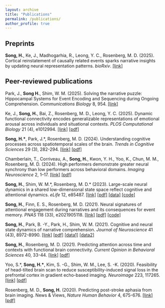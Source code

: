 ```yaml
---
layout: archive
title: "Publications"
permalink: /publications/
author_profile: true
---
```


## Preprints

**Song, H.**, Ke, J., Madhogarhia, R., Leong, Y. C., Rosenberg, M. D. (2025). Cortical reinstatement of causally related events sparks narrative insights by updating neural representation patterns. *bioRxiv*. [[link]](https://www.biorxiv.org/content/10.1101/2025.03.12.642853v1)


## Peer-reviewed publications
Park, J., **Song H.**, Shim, W. M. (2025). Solving the narrative puzzle: Hippocampal Systems for Event Encoding and Sequencing during Ongoing Comprehension. *Communications Biology* 8, 954. [[link]](https://www.nature.com/articles/s42003-025-08377-1)

Ke, J., **Song, H.**, Bai, Z., Rosenberg, M. D., Leong, Y. C. (2025). Dynamic functional connectivity encodes generalizable representations of emotional arousal across individuals and situational contexts. *PLOS Computational Biology* 21 (4), e1012994. [[link]](https://journals.plos.org/ploscompbiol/article?id=10.1371/journal.pcbi.1012994) [[pdf]](/files/KeSongBaiRosenbergLeong_2025_PlosBio.pdf)

**Song, H.\***, Park, J.\*, Rosenberg, M. D. (2024). Understanding cognitive processes across spatiotemporal scales of the brain. *Trends in Cognitive Sciences* 29 (3), 282-294. [[link]](https://doi.org/10.1016/j.tics.2024.09.009) [[pdf]](/files/SongParketal_2024_TiCS.pdf)

Chamberlain, T., Corriveau, A., **Song, H.**, Kwon, Y. H., Yoo, K., Chun, M. M., Rosenberg, M. D. (2024). High performers demonstrate greater neural synchrony than low performers across behavioral domains. *Imaging Neuroscience* 2, 1–17. [[link]](https://doi.org/10.1162/imag_a_00128) [[pdf]](/files/Chamberlainetal_2024_ImagNeurosci.pdf)

**Song, H.**, Shim, W. M.\*, Rosenberg, M. D.\* (2023). Large-scale neural dynamics in a shared low-dimensional state space reflect cognitive and attentional dynamics. *eLife* 12, e85487. [[link]](https://doi.org/10.7554/eLife.85487) [[pdf]](/files/SongShimRosenberg_2023_eLife.pdf) [[data]](https://openneuro.org/datasets/ds004592/versions/1.0.1) [[code]](https://github.com/hyssong/neuraldynamics)

**Song, H.**, Finn, E. S., Rosenberg, M. D. (2021). Neural signatures of attentional engagement during narratives and its consequences for event memory. *PNAS* 118 (33), e2021905118. [[link]](https://doi.org/10.1073/pnas.2021905118) [[pdf]](/files/SongFinnRosenberg_2021_PNAS.pdf) [[code]](https://github.com/hyssong/NarrativeEngagement)

**Song, H.**, Park, B. -Y., Park, H., Shim, W. M. (2021). Cognitive and neural state dynamics of narrative comprehension. *Journal of Neuroscience* 41 (43), 8972-8990. [[link]](https://doi.org/10.1523/JNEUROSCI.0037-21.2021) [[pdf]](/files/SongParkParkShim_2021_JNeurosci.pdf) [[data1]](https://zenodo.org/records/5108941) [[data2]](https://github.com/hyssong/comprehension)

**Song, H.**, Rosenberg, M. D. (2021). Predicting attention across time and contexts with functional brain connectivity. *Current Opinion in Behavioral Sciences* 40, 33-44. [[link]](https://doi.org/10.1016/j.cobeha.2020.12.007) [[pdf]](/files/SongRosenberg_2021_COBEHA.pdf)

Yoo, S.\*, **Song, H.\***, Kim, S. -G., Shim, W. M., Lee, S. -K. (2020). Feasibility of head-tilted brain scan to reduce susceptibility-induced signal loss in the prefrontal cortex in gradient echo-based imaging. *Neuroimage* 223, 117265. [[link]](https://doi.org/10.1016/j.neuroimage.2020.117265) [[pdf]](/files/YooSongetal_2020_Neuroimage.pdf)

Rosenberg, M. D., **Song, H.** (2020). Predicting post-stroke aphasia from brain imaging. News & Views, *Nature Human Behavior* 4, 675-676. [[link]](https://doi.org/10.1038/s41562-020-0902-1) [[pdf]](/files/RosenbergSong_2020_NHB.pdf)




